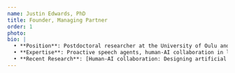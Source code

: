 ```yaml
---
name: Justin Edwards, PhD
title: Founder, Managing Partner
order: 1
photo: 
bio: |
  • **Position**: Postdoctoral researcher at the University of Oulu and Founder/Managing Partner at Proaxis AI
  • **Expertise**: Proactive speech agents, human-AI collaboration in learning, socially shared regulation
  • **Recent Research**: [Human-AI collaboration: Designing artificial agents to facilitate socially shared regulation among learners](https://www.learning-analytics.info/index.php/JLA/article/view/8287) - Journal of Learning Analytics 2024
---
```

